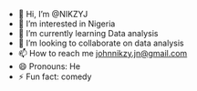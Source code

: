 - 👋 Hi, I’m @NIKZYJ
- 👀 I’m interested in Nigeria 
- 🌱 I’m currently learning Data analysis 
- 💞️ I’m looking to collaborate on data analysis 
- 📫 How to reach me johnnikzy.jn@gmail.com
- 😄 Pronouns: He
- ⚡ Fun fact: comedy 

<!---
NIKZYJ/NIKZYJ is a ✨ special ✨ repository because its `README.md` (this file) appears on your GitHub profile.
You can click the Preview link to take a look at your changes.
--->
